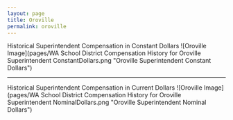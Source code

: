 ```yaml
---
layout: page
title: Oroville
permalink: oroville
---
```



Historical Superintendent Compensation in Constant Dollars
![Oroville Image](pages/WA School District Compensation History for Oroville Superintendent ConstantDollars.png "Oroville Superintendent Constant Dollars")

___

Historical Superintendent Compensation in Current Dollars
![Oroville Image](pages/WA School District Compensation History for Oroville Superintendent NominalDollars.png "Oroville Superintendent Nominal Dollars")
